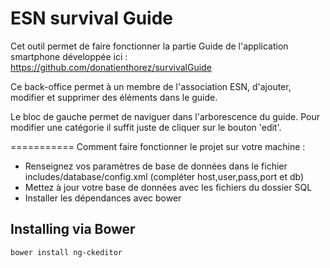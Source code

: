 ESN survival Guide
===========

Cet outil permet de faire fonctionner la partie Guide de l'application smartphone développée ici : https://github.com/donatienthorez/survivalGuide 

Ce back-office permet à un membre de l'association ESN, d'ajouter, modifier et supprimer des éléments dans le guide. 

Le bloc de gauche permet de naviguer dans l'arborescence du guide. Pour modifier une catégorie il suffit juste de cliquer sur le bouton 'edit'.

===========
Comment faire fonctionner le projet sur votre machine :

* Renseignez vos paramètres de base de données dans le fichier includes/database/config.xml (compléter host,user,pass,port et db)
* Mettez à jour votre base de données avec les fichiers du dossier SQL
* Installer les dépendances avec bower

## Installing via Bower
```
bower install ng-ckeditor
```

